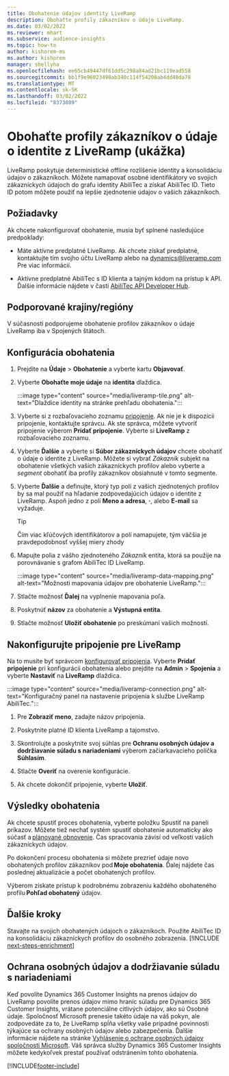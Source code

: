 ```yaml
---
title: Obohatenie údajov identity LiveRamp
description: Obohaťte profily zákazníkov o údaje LiveRamp.
ms.date: 03/02/2022
ms.reviewer: mhart
ms.subservice: audience-insights
ms.topic: how-to
author: kishorem-ms
ms.author: kishorem
manager: shellyha
ms.openlocfilehash: ee65cb49447df61dd5c298a84ad21bc119ead558
ms.sourcegitcommit: bb1f9e96023490ab340c114f54200ab4dd48da78
ms.translationtype: MT
ms.contentlocale: sk-SK
ms.lasthandoff: 03/02/2022
ms.locfileid: "8373089"
---
```

# <a name="enrich-customer-profiles-with-identity-data-from-liveramp-preview"></a>Obohaťte profily zákazníkov o údaje o identite z LiveRamp (ukážka) 

LiveRamp poskytuje deterministické offline rozlíšenie identity a konsolidáciu údajov o zákazníkoch. Môžete namapovať osobné identifikátory vo svojich zákazníckych údajoch do grafu identity AbiliTec a získať AbiliTec ID. Tieto ID potom môžete použiť na lepšie zjednotenie údajov o vašich zákazníkoch. 

## <a name="prerequisites"></a>Požiadavky 

Ak chcete nakonfigurovať obohatenie, musia byť splnené nasledujúce predpoklady: 

- Máte aktívne predplatné LiveRamp. Ak chcete získať predplatné, kontaktujte tím svojho účtu LiveRamp alebo na [dynamics@liveramp.com](mailto:dynamics@liveramp.com) Pre viac informácií.   

- Aktívne predplatné AbiliTec s ID klienta a tajným kódom na prístup k API. Ďalšie informácie nájdete v časti [AbiliTec API Developer Hub](https://developers.liveramp.com/abilitec-api/). 

## <a name="supported-countriesregions"></a>Podporované krajiny/regióny 

V súčasnosti podporujeme obohatenie profilov zákazníkov o údaje LiveRamp iba v Spojených štátoch. 

## <a name="configure-the-enrichment"></a>Konfigurácia obohatenia 

1. Prejdite na **Údaje** > **Obohatenie** a vyberte kartu **Objavovať**. 

1. Vyberte **Obohaťte moje údaje** na **identita** dlaždica. 

   :::image type="content" source="media/liveramp-tile.png" alt-text="Dlaždice identity na stránke prehľadu obohatenia.":::

1. Vyberte si z rozbaľovacieho zoznamu [pripojenie](connections.md). Ak nie je k dispozícii pripojenie, kontaktujte správcu. Ak ste správca, môžete vytvoriť pripojenie výberom **Pridať pripojenie**. Vyberte si **LiveRamp** z rozbaľovacieho zoznamu. 

1. Vyberte **Ďalšie** a vyberte si **Súbor zákazníckych údajov** chcete obohatiť o údaje o identite z LiveRamp. Môžete si vybrať *Zákazník* subjekt na obohatenie všetkých vašich zákazníckych profilov alebo vyberte a *segment* obohatiť iba profily zákazníkov obsiahnuté v tomto segmente. 

1. Vyberte **Ďalšie** a definujte, ktorý typ polí z vašich zjednotených profilov by sa mal použiť na hľadanie zodpovedajúcich údajov o identite z LiveRamp. Aspoň jedno z polí **Meno a adresa**, **·**, alebo **E-mail** sa vyžaduje. 

   > [!TIP]
   > Čím viac kľúčových identifikátorov a polí namapujete, tým väčšia je pravdepodobnosť vyššej miery zhody 

1. Mapujte polia z vášho zjednoteného *Zákazník* entita, ktorá sa použije na porovnávanie s grafom AbiliTec ID LiveRamp. 

   :::image type="content" source="media/liveramp-data-mapping.png" alt-text="Možnosti mapovania údajov pre obohatenie LiveRamp.":::

1. Stlačte možnosť **Ďalej** na vyplnenie mapovania poľa. 

1. Poskytnúť **názov** za obohatenie a **Výstupná entita**. 

1. Stlačte možnosť **Uložiť obohatenie** po preskúmaní vašich možností. 

## <a name="configure-the-connection-for-liveramp"></a>Nakonfigurujte pripojenie pre LiveRamp 

Na to musíte byť správcom [konfigurovať pripojenia](connections.md). Vyberte **Pridať pripojenie** pri konfigurácii obohatenia alebo prejdite na **Admin** > **Spojenia** a vyberte **Nastaviť** na **LiveRamp** dlaždica. 

:::image type="content" source="media/liveramp-connection.png" alt-text="Konfiguračný panel na nastavenie pripojenia k službe LiveRamp AbiliTec.":::

1. Pre **Zobraziť meno**, zadajte názov pripojenia. 

1. Poskytnite platné ID klienta LiveRamp a tajomstvo. 

1. Skontrolujte a poskytnite svoj súhlas pre **Ochranu osobných údajov a dodržiavanie súladu s nariadeniami** výberom začiarkavacieho políčka **Súhlasím**. 

1. Stlačte **Overiť** na overenie konfigurácie. 

1. Ak chcete dokončiť pripojenie, vyberte **Uložiť**. 

## <a name="enrichment-results"></a>Výsledky obohatenia 

Ak chcete spustiť proces obohatenia, vyberte položku Spustiť na paneli príkazov. Môžete tiež nechať systém spustiť obohatenie automaticky ako súčasť a [plánované obnovenie](system.md#schedule-tab). Čas spracovania závisí od veľkosti vašich zákazníckych údajov. 

Po dokončení procesu obohatenia si môžete prezrieť údaje novo obohatených profilov zákazníkov pod **Moje obohatenia**. Ďalej nájdete čas poslednej aktualizácie a počet obohatených profilov. 

Výberom získate prístup k podrobnému zobrazeniu každého obohateného profilu **Pohľad obohatený** údajov. 

## <a name="next-steps"></a>Ďalšie kroky

Stavajte na svojich obohatených údajoch o zákazníkoch. Použite AbiliTec ID na konsolidáciu zákazníckych profilov do osobného zobrazenia. 
[!INCLUDE [next-steps-enrichment](../includes/next-steps-enrichment.md)]

## <a name="data-privacy-and-compliance"></a>Ochrana osobných údajov a dodržiavanie súladu s nariadeniami 

Keď povolíte Dynamics 365 Customer Insights na prenos údajov do LiveRamp povolíte prenos údajov mimo hraníc súladu pre Dynamics 365 Customer Insights, vrátane potenciálne citlivých údajov, ako sú Osobné údaje. Spoločnosť Microsoft prenesie takéto údaje na váš pokyn, ale zodpovedáte za to, že LiveRamp spĺňa všetky vaše prípadné povinnosti týkajúce sa ochrany osobných údajov alebo zabezpečenia. Ďalšie informácie nájdete na stránke [Vyhlásenie o ochrane osobných údajov spoločnosti Microsoft](https://go.microsoft.com/fwlink/?linkid=396732). Váš správca služby Dynamics 365 Customer Insights môžete kedykoľvek prestať používať odstránením tohto obohatenia. 


[!INCLUDE[footer-include](../includes/footer-banner.md)]

